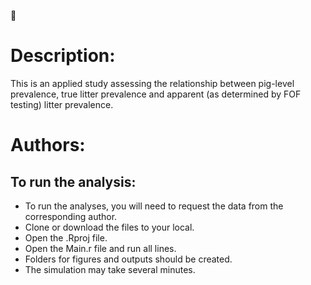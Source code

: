 
:pig:

# Description: 

This is an applied study assessing the relationship between pig-level prevalence, true litter prevalence and apparent (as determined by FOF testing) litter prevalence.

# Authors: 



## To run the analysis: 

 + To run the analyses, you will need to request the data from the corresponding author.
 + Clone or download the files to your local.
 + Open the .Rproj file.
 + Open the Main.r file and run all lines.
 + Folders for figures and outputs should be created.
 + The simulation may take several minutes.
